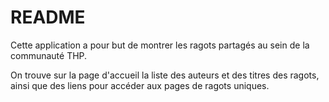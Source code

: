 # README

Cette application a pour but de montrer les ragots partagés au sein de la communauté THP.

On trouve sur la page d'accueil la liste des auteurs et des titres des ragots, ainsi que des liens pour accéder aux pages de ragots uniques.


